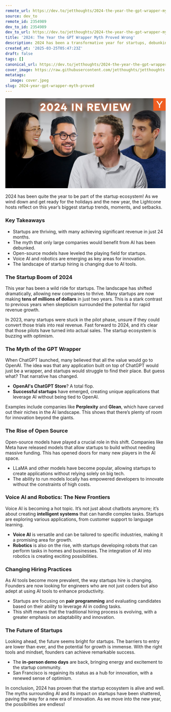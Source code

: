 ```yaml
---
remote_url: https://dev.to/jetthoughts/2024-the-year-the-gpt-wrapper-myth-proved-wrong-2057
source: dev_to
remote_id: 2354989
dev_to_id: 2354989
dev_to_url: https://dev.to/jetthoughts/2024-the-year-the-gpt-wrapper-myth-proved-wrong-2057
title: '2024: The Year the GPT Wrapper Myth Proved Wrong'
description: 2024 has been a transformative year for startups, debunking myths about AI's monopoly and showcasing the rise of open-source models, voice AI, and robotics. Discover the key trends and insights shaping the startup landscape.
created_at: '2025-03-25T05:47:23Z'
draft: false
tags: []
canonical_url: https://dev.to/jetthoughts/2024-the-year-the-gpt-wrapper-myth-proved-wrong-2057
cover_image: https://raw.githubusercontent.com/jetthoughts/jetthoughts.github.io/master/content/blog/2024-year-gpt-wrapper-myth-proved/cover.jpeg
metatags:
  image: cover.jpeg
slug: 2024-year-gpt-wrapper-myth-proved
---
```

[![2024: The Year the GPT Wrapper Myth Proved Wrong](file_0.jpg)](https://www.youtube.com/watch?v=z0wt2pe_LZM)

2024 has been quite the year to be part of the startup ecosystem! As we wind down and get ready for the holidays and the new year, the Lightcone hosts reflect on this year’s biggest startup trends, moments, and setbacks.

### Key Takeaways

*   Startups are thriving, with many achieving significant revenue in just 24 months.
*   The myth that only large companies would benefit from AI has been debunked.
*   Open-source models have leveled the playing field for startups.
*   Voice AI and robotics are emerging as key areas for innovation.
*   The landscape of startup hiring is changing due to AI tools.

### The Startup Boom of 2024

This year has been a wild ride for startups. The landscape has shifted dramatically, allowing new companies to thrive. Many startups are now making **tens of millions of dollars** in just two years. This is a stark contrast to previous years when skepticism surrounded the potential for rapid revenue growth.

In 2023, many startups were stuck in the pilot phase, unsure if they could convert those trials into real revenue. Fast forward to 2024, and it’s clear that those pilots have turned into actual sales. The startup ecosystem is buzzing with optimism.

### The Myth of the GPT Wrapper

When ChatGPT launched, many believed that all the value would go to OpenAI. The idea was that any application built on top of ChatGPT would just be a wrapper, and startups would struggle to find their place. But guess what? That narrative has changed.

*   **OpenAI's ChatGPT Store**? A total flop.
*   **Successful startups** have emerged, creating unique applications that leverage AI without being tied to OpenAI.

Examples include companies like **Perplexity** and **Glean**, which have carved out their niches in the AI landscape. This shows that there’s plenty of room for innovation beyond the giants.

### The Rise of Open Source

Open-source models have played a crucial role in this shift. Companies like Meta have released models that allow startups to build without needing massive funding. This has opened doors for many new players in the AI space.

*   LLaMA and other models have become popular, allowing startups to create applications without relying solely on big tech.
*   The ability to run models locally has empowered developers to innovate without the constraints of high costs.

### Voice AI and Robotics: The New Frontiers

Voice AI is becoming a hot topic. It’s not just about chatbots anymore; it’s about creating **intelligent systems** that can handle complex tasks. Startups are exploring various applications, from customer support to language learning.

*   **Voice AI** is versatile and can be tailored to specific industries, making it a promising area for growth.
*   **Robotics** is also on the rise, with startups developing robots that can perform tasks in homes and businesses. The integration of AI into robotics is creating exciting possibilities.

### Changing Hiring Practices

As AI tools become more prevalent, the way startups hire is changing. Founders are now looking for engineers who are not just coders but also adept at using AI tools to enhance productivity.

*   Startups are focusing on **pair programming** and evaluating candidates based on their ability to leverage AI in coding tasks.
*   This shift means that the traditional hiring process is evolving, with a greater emphasis on adaptability and innovation.

### The Future of Startups

Looking ahead, the future seems bright for startups. The barriers to entry are lower than ever, and the potential for growth is immense. With the right tools and mindset, founders can achieve remarkable success.

*   The **in-person demo days** are back, bringing energy and excitement to the startup community.
*   San Francisco is regaining its status as a hub for innovation, with a renewed sense of optimism.

In conclusion, 2024 has proven that the startup ecosystem is alive and well. The myths surrounding AI and its impact on startups have been shattered, paving the way for a new era of innovation. As we move into the new year, the possibilities are endless!